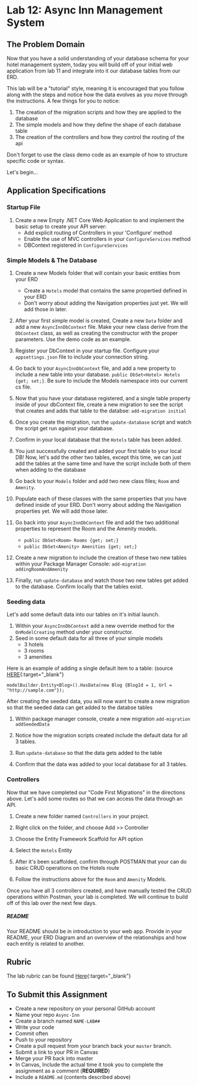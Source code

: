 # Lab 12: Async Inn Management System

## The Problem Domain

Now that you have a solid understanding of your database schema for your hotel management system, today you will build off of your initial web application from lab 11 and integrate into it our database tables from our ERD. 

This lab will be a "tutorial" style, meaning it is encouraged that you follow along with the steps and notice how the data evolves as you move through the instructions. A few things for you to notice:

1. The creation of the migration scripts and how they are applied to the database
1. The simple models and how they define the shape of each database table
1. The creation of the controllers and how they control the routing of the api

Don't forget to use the class demo code as an example of how to structure specific code or syntax.

Let's begin...

## Application Specifications

### Startup File

1. Create a new Empty .NET Core Web Application to and implement the basic setup to create your API server: 
	- Add explicit routing of Controllers in your 'Configure' method
	- Enable the use of MVC controllers in your `ConfigureServices` method
	- DBContext registered in `ConfigureServices`

### Simple Models & The Database

1. Create a new Models folder that will contain your basic entities from your ERD
	- Create a `Hotels` model that contains the same propertied defined in your ERD
	- Don't worry about adding the Navigation properties just yet. We will add those in later. 

1. After your first simple model is created, Create a new `Data` folder and add a new `AsyncInnDbContext` file. Make your new class derive from the `DbContext` class, as well as creating the constructor with the proper parameters. Use the demo code as an example.

1. Register your DbContext in your startup file. Configure your `appsettings.json` file to include your connection string. 

1. Go back to your `AsyncInnDbContext` file, and add a new property to include a new table into your database. `public DbSet<Hotel> Hotels {get; set;}`. Be sure to include the Models namespace into our current cs file. 

1. Now that you have your database registered, and a single table property inside of your dbContext file, create a new migration to see the script that creates and adds that table to the databse: `add-migration initial` 

1. Once you create the migration, run the `update-database` script and watch the script get run against your database.

1. Confirm in your local database that the `Hotels` table has been added. 

1. You just successfully created and added your first table to your local DB! Now, let's add the other two tables, except this time, we can just add the tables at the same time and have the script include both of them when adding to the database

1. Go back to your `Models` folder and add two new class files; `Room` and `Amenity`. 

1. Populate each of these classes with the same properties that you have defined inside of your ERD. Don't worry about adding the Navigation properties yet. We will add those later. 

1. Go back into your `AsyncInnDbContext` file and add the two additional properties to represent the Room and the Amenity models. 
	- `public DbSet<Room> Rooms {get; set;}`
	- `public DbSet<Amenity> Amenities {get; set;}`

1. Create a new migration to include the creation of these two new tables within your Package Manager Console: `add-migration addingRoomAndAmenity`

1. Finally, run `update-database` and watch those two new tables get added to the database. Confirm locally that the tables exist.

### Seeding data

Let's add some default data into our tables on it's initial launch. 

1. Within your `AsyncInnDbContext` add a new override method for the `OnModelCreating` method under your constructor. 
1. Seed in some default data for all three of your simple models
	- 3 hotels
	- 3 rooms
	- 3 amenities

Here is an example of adding a single default item to a table: (source [HERE](https://docs.microsoft.com/en-us/ef/core/modeling/data-seeding){:target="_blank"} 

```
modelBuilder.Entity<Blog>().HasData(new Blog {BlogId = 1, Url = "http://sample.com"});

```
 
After creating the seeded data, you will now want to create a new migration so that the seeded data can get added to the databse tables

1. Within package manager console, create a new migration `add-migration addSeededData`

1. Notice how the migration scripts created include the default data for all 3 tables.

1. Run `update-database` so that the data gets added to the table

1. Confirm that the data was added to your local database for all 3 tables. 

### Controllers

Now that we have completed our "Code First Migrations" in the directions above. Let's add some routes so that we can access the data through an API.

1. Create a new folder named `Controllers` in your project.
2. Right click on the folder, and choose Add >> Controller
3. Choose the Entity Framework Scaffold for API option
4. Select the `Hotels` Entity
1. After it's been scaffolded, confirm through POSTMAN that your can do basic CRUD operations on the Hotels route

1. Follow the instructions above for the `Room` and `Amenity` Models. 


Once you have all 3 controllers created, and have manually tested the CRUD operations within Postman, your lab is completed. We will continue to build off of this lab over the next few days. 

 
##### README

Your README should be in introduction to your web app. Provide in your README, your ERD Diagram and an overview of the relationships and how each entity is related to another. 

## Rubric

The lab rubric can be found [Here](../../Resources/rubric){:target="_blank"} 


## To Submit this Assignment

- Create a new repository on your personal GitHub account
- Name your repo `Async-Inn`
- Create a branch named `NAME-LAB##`
- Write your code
- Commit often
- Push to your repository
- Create a pull request from your branch back your `master` branch.
- Submit a link to your PR in Canvas
- Merge your PR back into master
- In Canvas, Include the actual time it took you to complete the assignment as a comment (**REQUIRED**)
- Include a `README.md` (contents described above)



